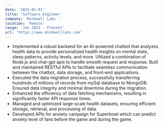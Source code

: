 ```yaml
---
date: '2023-01-01'
title: 'Software Engineer'
company: 'Mindwell Labs '
location: 'Remote'
range: 'Jan 2023 - Present'
url: 'https://www.mindwelllabs.com'
---
```


- Implemented a robust backend for an AI-powered chatbot that analyzes health data to provide personalized health insights on mental state, sleep patterns, activity levels, and more. Utilized a combination of Node.js and chat-gpt apis to handle smooth request and response. Built and maintained RESTful APIs to facilitate seamless communication between the chatbot, data storage, and front-end applications. 
- Executed the data migration process, successfully transferring hundreds of millions of records from mySql database to MongoDB. Ensured data integrity and minimal downtime during the migration.
- Enhanced the efficiency of data fetching mechanisms, resulting in significantly faster API response times.
- Managed and optimized large-scale health datasets, ensuring efficient storage, retrieval, and processing of data.
- Developed APIs for anxiety campaign for Superbowl which can predict anxiety level of fans before the game and during the game.
